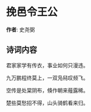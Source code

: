 # 挽邑令王公

**作者**: 史尧弼

## 诗词内容

君家家学有传衣，事业如何只漫违。

九万鹏程终莫上，一双凫舄叹频飞。

空传是处棠阴布，倏作朝来薤露稀。

楚些莫愁招不得，山头骑鹤看来归。

